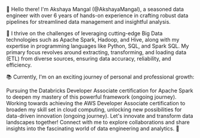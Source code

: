 👋 Hello there! I'm Akshaya Mangal (@AkshayaMangal), a seasoned data engineer with over 6 years of hands-on experience in crafting robust data pipelines for streamlined data management and insightful analysis.

🚀 I thrive on the challenges of leveraging cutting-edge Big Data technologies such as Apache Spark, Hadoop, and Hive, along with my expertise in programming languages like Python, SQL, and Spark SQL. My primary focus revolves around extracting, transforming, and loading data (ETL) from diverse sources, ensuring data accuracy, reliability, and efficiency.

📚 Currently, I'm on an exciting journey of personal and professional growth:

Pursuing the Databricks Developer Associate certification for Apache Spark to deepen my mastery of this powerful framework (ongoing journey).
Working towards achieving the AWS Developer Associate certification to broaden my skill set in cloud computing, unlocking new possibilities for data-driven innovation (ongoing journey).
Let's innovate and transform data landscapes together! Connect with me to explore collaborations and share insights into the fascinating world of data engineering and analytics. 🌟
